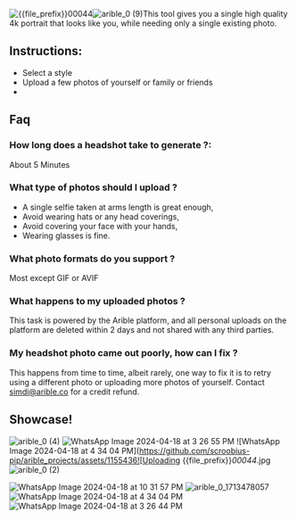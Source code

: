 ![{{file_prefix}}_00044_](https://github.com/scroobius-pip/arible_projects/assets/11554364/665a55dd-ba70-4dc7-bf87-0d7bff11f7f4)![arible_0 (9)](https://github.com/scroobius-pip/arible_projects/assets/11554364/c61694de-46c8-414e-a987-237aca0209d1)This tool gives you a single high quality 4k portrait that looks like you, while needing only a single existing photo.

## Instructions:
- Select a style
- Upload a few photos of yourself or family or friends
- 

## Faq
### How long does a headshot take to generate ?: 
About 5 Minutes
### What type of photos should I upload ?
  - A single selfie taken at arms length is great enough,
  - Avoid wearing hats or any head coverings,
  - Avoid covering your face with your hands,
  - Wearing glasses is fine.
### What photo formats do you support ?
Most except GIF or AVIF
### What happens to my uploaded photos ?
This task is powered by the Arible platform, and all personal uploads on the platform are deleted within 2 days and not shared with any third parties.
### My headshot photo came out poorly, how can I fix ?
This happens from time to time, albeit rarely, one way to fix it is to retry using a different photo or uploading more photos of yourself. Contact simdi@arible.co for a credit refund.

## Showcase!

![arible_0 (4)](https://github.com/scroobius-pip/arible_projects/assets/11554364/7524f665-d06c-4df3-955c-534dc9b83413)
![WhatsApp Image 2024-04-18 at 3 26 55 PM](https://github.com/scroobius-pip/arible_projects/assets/11554364/1ebedbdf-e016-4a1d-a723-175b0b887af7)
![WhatsApp Image 2024-04-18 at 4 34 04 PM](https://github.com/scroobius-pip/arible_projects/assets/1155436![Uploading {{file_prefix}}_00044_.jpg![arible_0 (2)](https://github.com/scroobius-pip/arible_projects/assets/11554364/03da4b47-d2d5-487e-bf15-4d3283e8f085)

![WhatsApp Image 2024-04-18 at 10 31 57 PM](https://github.com/scroobius-pip/arible_projects/assets/11554364/589cf3c4-b3b9-447f-8e67-659e9ed1a5a6)
![arible_0_1713478057](https://github.com/scroobius-pip/arible_projects/assets/11554364/5879aaf3-0075-47f3-8424-4e4723e52bac)
![WhatsApp Image 2024-04-18 at 4 34 04 PM](https://github.com/scroobius-pip/arible_projects/assets/11554364/a5ca5983-48b3-44f8-8ac6-54e7c6a906f3)
![WhatsApp Image 2024-04-18 at 3 26 44 PM](https://github.com/scroobius-pip/arible_projects/assets/11554364/3f772b90-c547-4bfc-8303-69e464f40b4e)
